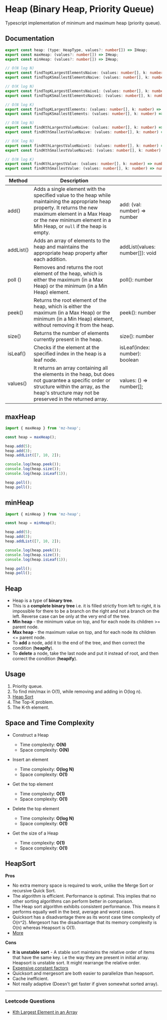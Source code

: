 # Heap (Binary Heap, Priority Queue)

Typescript implementation of minimum and maximum heap (priority queue).

## Documentation

```ts
export const heap: (type: HeapType, values?: number[]) => IHeap;
export const maxHeap: (values?: number[]) => IHeap;
export const minHeap: (values?: number[]) => IHeap;

// O(N log N)
export const findTopKLargestElementsNaive: (values: number[], k: number) => number[];
export const findTopKSmallestElementsNaive: (values: number[], k: number) => number[];

// O(K log N)
export const findTopKLargestElementsNaive1: (values: number[], k: number) => number[];
export const findTopKSmallestElementsNaive1: (values: number[], k: number) => number[];

// O(N log K)
export const findTopKLargestElements: (values: number[], k: number) => number[];
export const findTopKSmallestElements: (values: number[], k: number) => number[];

// O(N log N)
export const findKthLargestValueNaive: (values: number[], k: number) => number|null;
export const findKthSmallestValueNaive: (values: number[], k: number) => number|null;

// O(K log N)
export const findKthLargestValueNaive1: (values: number[], k: number) => number | null;
export const findKthSmallestValueNaive1: (values: number[], k: number) => number | null;

// O(N log K)
export const findKthLargestValue: (values: number[], k: number) => number | null;
export const findKthSmallestValue: (values: number[], k: number) => number | null;
```

| Method    | Description                                                                                                                                                                                                                            |                                 |
|-----------|----------------------------------------------------------------------------------------------------------------------------------------------------------------------------------------------------------------------------------------|---------------------------------|
| add()     | Adds a single element with the specified value to the heap while maintaining the appropriate heap property. It returns the new maximum element in a Max Heap or the new minimum element in a Min Heap, or `null` if the heap is empty. | add: (val: number) => number    |null          |
| addList() | Adds an array of elements to the heap and maintains the appropriate heap property after each addition.                                                                                                                                 | addList(values: number[]): void |
| poll ()   | Removes and returns the root element of the heap, which is either the maximum (in a Max Heap) or the minimum (in a Min Heap) element.                                                                                                  | poll(): number                  | null                      |
| peek()    | Returns the root element of the heap, which is either the maximum (in a Max Heap) or the minimum (in a Min Heap) element, without removing it from the heap.                                                                           | peek(): number                  | null                      |
| size()    | Returns the number of elements currently present in the heap.                                                                                                                                                                          | size(): number                  |
| isLeaf()  | Checks if the element at the specified index in the heap is a leaf node.                                                                                                                                                               | isLeaf(index: number): boolean  |
| values()  | It returns an array containing all the elements in the heap, but does not guarantee a specific order or structure within the array, as the heap's structure may not be preserved in the returned array.                                | values: () => number[];         |


## maxHeap

```ts
import { maxHeap } from 'mz-heap';

const heap = maxHeap();

heap.add(5);
heap.add(3);
heap.addList([7, 10, 2]);

console.log(heap.peek());
console.log(heap.size());
console.log(heap.isLeaf(1));

heap.poll();
heap.poll();
```

## minHeap

```ts
import { minHeap } from 'mz-heap';

const heap = minHeap();

heap.add(5);
heap.add(3);
heap.addList([7, 10, 2]);

console.log(heap.peek());
console.log(heap.size());
console.log(heap.isLeaf(1));

heap.poll();
heap.poll();
```

## Heap

- Heap is a type of **binary tree**.
- This is a **complete binary tree** i.e. it is filled strictly from left to right, it is impossible for there to be a branch on the right and not a branch on the left. Reverse case can be only at the very end of the tree.
- **Min heap** - the minimum value on top, and for each node its children >= parent node.
- **Max heap** - the maximum value on top, and for each node its children <= parent node.
- To **add** a node, add it to the end of the tree, and then correct the condition (**heapify**).
- To **delete** a node, take the last node and put it instead of root, and then correct the condition (**heapify**).

## Usage

1. Priority queue.
2. To find min/max in O(1), while removing and adding in O(log n).
3. [Heap Sort](https://leetcode.com/explore/learn/card/heap/645/applications-of-heap/4030/)
4. The Top-K problem.
5. The K-th element.

## Space and Time Complexity

- Construct a Heap
  - Time complexity: **O(N)**
  - Space complexity: **O(N)**

- Insert an element
    - Time complexity: **O(log N)**
    - Space complexity: **O(1)**

- Get the top element
    - Time complexity: **O(1)**
    - Space complexity: **O(1)**

- Delete the top element
    - Time complexity: **O(log N)**
    - Space complexity: **O(1)**

- Get the size of a Heap
    - Time complexity: **O(1)**
    - Space complexity: **O(1)**

## HeapSort

**Pros**

- No extra memory space is required to work, unlike the Merge Sort or recursive Quick Sort.
- The algorithm is efficient. Performance is optimal. This implies that no other sorting algorithms can perform better in comparison.
- The Heap sort algorithm exhibits consistent performance. This means it performs equally well in the best, average and worst cases.
- Quicksort has a disadvantage there as its worst case time complexity of O(n^2). Mergesort has the disadvantage that its memory complexity is O(n) whereas Heapsort is O(1).
- [More](https://stackoverflow.com/questions/18163414/in-which-cases-do-we-use-heapsort)

**Cons**

- **It is unstable sort** - A stable sort maintains the relative order of items that have the same key. i.e the way they are present in initial array. Heapsort is unstable sort. It might rearrange the relative order. 
- [Expensive constant factors](https://stackoverflow.com/questions/8311090/why-not-use-heap-sort-always)
- Quicksort and mergesort are both easier to parallelize than heapsort.
- Cache inefficient.
- Not really adaptive (Doesn't get faster if given somewhat sorted array).

----------------

### Leetcode Questions
- [Kth Largest Element in an Array](https://leetcode.com/problems/kth-largest-element-in-an-array/)
